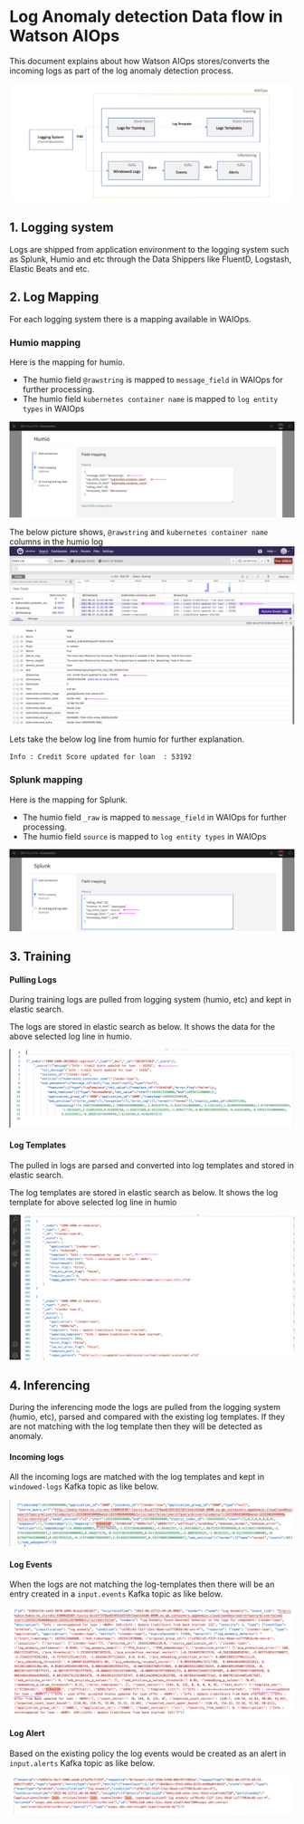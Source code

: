 # Log Anomaly detection Data flow in Watson AIOps

This document explains about how Watson AIOps stores/converts the incoming logs as part of the log anomaly detection process. 
 
![Logs Data flow](./images/logs-data-flow.png)

## 1. Logging system

Logs are shipped from application environment to the logging system such as Splunk, Humio and etc through the Data Shippers like FluentD, Logstash, Elastic Beats and etc.

## 2. Log Mapping

For each logging system there is a mapping available in WAIOps.

### Humio mapping

Here is the mapping for humio.
- The humio field `@rawstring` is mapped to `message_field` in WAIOps for further processing.
- The humio field `kubernetes container name` is mapped to `log entity types` in WAIOps

![Humio Mapping](./images/humio-mapping.png)

The below picture shows, `@rawstring` and `kubernetes container name` columns in the humio log
![Humio](./images/log-in-humio.png)


Lets take the below log line from humio for further explanation.
```
Info : Credit Score updated for loan  : 53192
```

### Splunk mapping

Here is the mapping for Splunk.
- The humio field `_raw` is mapped to `message_field` in WAIOps for further processing.
- The humio field `source` is mapped to `log entity types` in WAIOps

![File Observer](./images/splunk-mapping.png)


## 3. Training

#### Pulling Logs

During training logs are pulled from logging system (humio, etc) and kept in elastic search.

The logs are stored in elastic search as below. It shows the data for the above selected log line in humio.

![Log](./images/log-in-es-for-training.png)

#### Log Templates

The pulled in logs are parsed and converted into log templates and stored in elastic search.

The log templates are stored in elastic search as below. It shows the log template for above selected log line in humio

![Log](./images/log-in-es-as-templates.png)


## 4. Inferencing

During the inferencing mode the logs are pulled from the logging system (humio, etc), parsed and compared with the existing log templates. If they are not matching with the log template then they will be detected as anomaly. 

#### Incoming logs

All the incoming logs are matched with the log templates and kept in `windowed-logs` Kafka topic as like below.

![Kafka ](./images/kafka-windowed.png)

#### Log Events

When the logs are not matching the log-templates then there will be an entry created in a `input.events` Kafka topic as like below.

![Kafka](./images/kafka-events.png)

#### Log Alert

Based on the existing policy the log events would be created as an alert in `input.alerts` Kafka topic as like below.

![Kafka](./images/kafka-alerts.png)
